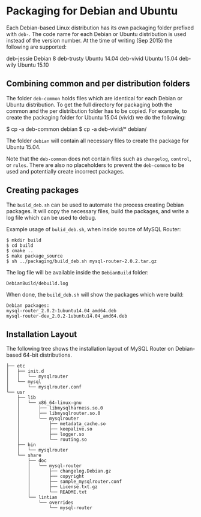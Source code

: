 
Packaging for Debian and Ubuntu
===============================

Each Debian-based Linux distribution has its own packaging folder prefixed
with `deb-`. The code name for each Debian or Ubuntu distribution
is used instead of the version number. At the time of writing (Sep 2015)
the following are supported:

  deb-jessie  Debian 8
  deb-trusty  Ubuntu 14.04
  deb-vivid   Ubuntu 15.04
  deb-wily    Ubuntu 15.10

Combining common and per distribution folders
---------------------------------------------

The folder `deb-common` holds files which are identical for each Debian
or Ubuntu distribution. To get the full directory for packaging both the
common and the per distribution folder has to be copied. For example,
to create the packaging folder for Ubuntu 15.04 (vivid) we do the
following:

  $ cp -a deb-common debian
  $ cp -a deb-vivid/* debian/

The folder `debian` will contain all necessary files to create the package
for Ubuntu 15.04.

Note that the `deb-common` does not contain files such as `changelog`,
`control`, or `rules`. There are also no placeholders to prevent the
`deb-common` to be used and potentially create incorrect packages.

Creating packages
-----------------

The `build_deb.sh` can be used to automate the process creating Debian
packages. It will copy the necessary files, build the packages, and
write a log file which can be used to debug.

Example usage of `bulid_deb.sh`, when inside source of MySQL Router:

    $ mkdir build
    $ cd build
    $ cmake ..
    $ make package_source
    $ sh ../packaging/build_deb.sh mysql-router-2.0.2.tar.gz

The log file will be available inside the `DebianBuild` folder:

    DebianBuild/debuild.log

When done, the `build_deb.sh` will show the packages which were build:

    Debian packages:
    mysql-router_2.0.2-1ubuntu14.04_amd64.deb
    mysql-router-dev_2.0.2-1ubuntu14.04_amd64.deb

Installation Layout
-------------------

The following tree shows the installation layout of MySQL Router on
Debian-based 64-bit distributions.

    ├── etc
    │   ├── init.d
    │   │   └── mysqlrouter
    │   └── mysql
    │       └── mysqlrouter.conf
    └── usr
        ├── lib
        │   └── x86_64-linux-gnu
        │       ├── libmysqlharness.so.0
        │       ├── libmysqlrouter.so.0
        │       └── mysqlrouter
        │           ├── metadata_cache.so
        │           ├── keepalive.so
        │           ├── logger.so
        │           └── routing.so
        ├── bin
        │   └── mysqlrouter
        └── share
            ├── doc
            │   └── mysql-router
            │       ├── changelog.Debian.gz
            │       ├── copyright
            │       ├── sample_mysqlrouter.conf
            │       ├── License.txt.gz
            │       └── README.txt
            └── lintian
                └── overrides
                    └── mysql-router

